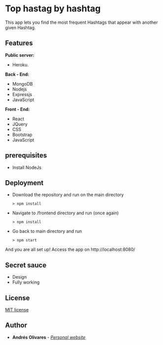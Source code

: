 # Top hastag by hashtag
This app lets you find the most frequent Hashtags that appear with another given Hashtag.  

## Features

**Public server:**
- Heroku.

**Back - End:**
- MongoDB
- Nodejs
- Expressjs 
- JavaScript 

**Front - End:**
- React
- JQuery
- CSS
- Bootstrap
- JavaScript

## prerequisites
* Install NodeJs

## Deployment



* Download the repository and run on the main directory
  ```
  > npm install
  ```
* Navigate to /frontend directory and run (once again)
  ```
  > npm install
  ```  

* Go back to main directory and run
   ```
  > npm start
  ```

And you are all set up! Access the app on http://localhost:8080/
## Secret sauce
 * Design
 * Fully working
## License
[MIT license](https://github.com/af-olivares10/TopHashtagByHashtag/blob/master/LICENSE)  

## Author
* **Andrés Olivares** - [*Personal website*](https://af-olivares10.github.io/)

